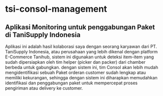 # tsi-consol-management
<h2>Aplikasi Monitoring untuk penggabungan Paket di TaniSupply Indonesia</h2>
Aplikasi ini adalah hasil kolaborasi saya dengan seorang karyawan dari PT. TaniSupply Indonesia, atau perusahaan yang lebih dikenal dengan platform E-Commerce Tanihub, sistem ini digunakan untuk deteksi item-item yang sudah dipersiapkan oleh tim helper (picker dan packer) dari chamber berbeda untuk gabungkan. dengan sistem ini, tim Consol akan lebih mudah mengidentifikasi sebuah Paket orderan customer sudah lengkap atau memiliki kekurangan, sehingga dengan sistem ini diharapkan memudahkan identifikasi dan penggabungan paket untuk mempercepat proses pengiriman atau delivery ke customer.
